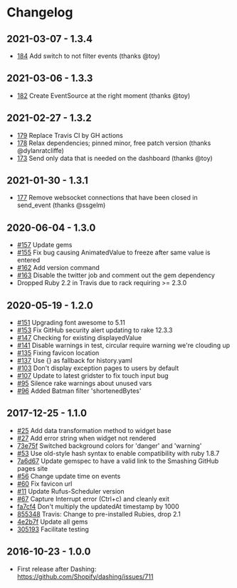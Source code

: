 # Changelog

## 2021-03-07 - 1.3.4

- [184](https://github.com/Smashing/smashing/pull/184) Add switch to not filter events (thanks @toy)

## 2021-03-06 - 1.3.3

- [182](https://github.com/Smashing/smashing/pull/182) Create EventSource at the right moment (thanks @toy)

## 2021-02-27 - 1.3.2

- [179](https://github.com/Smashing/smashing/pull/179) Replace Travis CI by GH actions
- [178](https://github.com/Smashing/smashing/pull/178) Relax dependencies; pinned minor, free patch version (thanks @dylanratcliffe)
- [173](https://github.com/Smashing/smashing/pull/173) Send only data that is needed on the dashboard (thanks @toy)

## 2021-01-30 - 1.3.1

- [177](https://github.com/Smashing/smashing/pull/177) Remove websocket connections that have been closed in send_event (thanks @ssgelm)

## 2020-06-04 - 1.3.0

- [#157](https://github.com/Smashing/smashing/pull/157) Update gems
- [#155](https://github.com/Smashing/smashing/pull/155) Fix bug causing AnimatedValue to freeze after same value is entered
- [#162](https://github.com/Smashing/smashing/pull/162) Add version command
- [#163](https://github.com/Smashing/smashing/pull/163) Disable the twitter job and comment out the gem dependency
- Dropped Ruby 2.2 in Travis due to rack requiring >= 2.3.0

## 2020-05-19 - 1.2.0

- [#151](https://github.com/Smashing/smashing/pull/151) Upgrading font awesome to 5.11
- [#153](https://github.com/Smashing/smashing/pull/153) Fix GitHub security alert updating to rake 12.3.3
- [#147](https://github.com/Smashing/smashing/pull/147) Checking for existing displayedValue
- [#141](https://github.com/Smashing/smashing/pull/141) Disable warnings in test, circular require warning we're clouding up
- [#135](https://github.com/Smashing/smashing/pull/135) Fixing favicon location
- [#137](https://github.com/Smashing/smashing/pull/137) Use {} as fallback for history.yaml
- [#103](https://github.com/Smashing/smashing/pull/103) Don't display exception pages to users by default
- [#107](https://github.com/Smashing/smashing/pull/107) Update to latest gridster to fix touch input bug
- [#95](https://github.com/Smashing/smashing/pull/95) Silence rake warnings about unused vars
- [#96](https://github.com/Smashing/smashing/pull/96) Added Batman filter 'shortenedBytes'

## 2017-12-25 - 1.1.0

- [#25](https://github.com/Smashing/smashing/pull/25) Add data transformation method to widget base
- [#27](https://github.com/Smashing/smashing/pull/27) Add error string when widget not rendered
- [73e75f](https://github.com/Smashing/smashing/commit/73e75f) Switched background colors for 'danger' and 'warning'
- [#53](https://github.com/Smashing/smashing/pull/52) Use old-style hash syntax to enable compatibility with ruby 1.8.7
- [7a6d67](https://github.com/Smashing/smashing/commit/7a6d67) Update gemspec to have a valid link to the Smashing GitHub pages site
- [#56](https://github.com/Smashing/smashing/pull/56) Change update time on events
- [#60](https://github.com/Smashing/smashing/pull/60) Fix favicon url
- [#11](https://github.com/Smashing/smashing/pull/11) Update Rufus-Scheduler version
- [#67](https://github.com/Smashing/smashing/pull/67) Capture Interrupt error (Ctrl+c) and cleanly exit
- [fa7cf4](https://github.com/Smashing/smashing/commit/fa7cf4) Don't multiply the updatedAt timestamp by 1000
- [855348](https://github.com/Smashing/smashing/commit/855348) Travis: Change to pre-installed Rubies, drop 2.1
- [4e2b7f](https://github.com/Smashing/smashing/commit/4e2b7f) Update all gems
- [305193](https://github.com/Smashing/smashing/commit/305193) Facilitate testing

## 2016-10-23 - 1.0.0

- First release after Dashing: https://github.com/Shopify/dashing/issues/711
